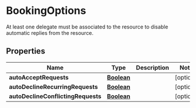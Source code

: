 

# BookingOptions

At least one delegate must be associated to the resource to disable automatic replies from the resource.

## Properties

| Name | Type | Description | Notes |
|------------ | ------------- | ------------- | -------------|
|**autoAcceptRequests** | [**Boolean**](Boolean.md) |  |  [optional] |
|**autoDeclineRecurringRequests** | [**Boolean**](Boolean.md) |  |  [optional] |
|**autoDeclineConflictingRequests** | [**Boolean**](Boolean.md) |  |  [optional] |



